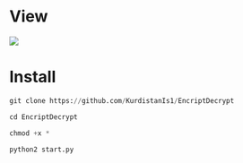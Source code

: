 # View
<img src="https://raw.githubusercontent.com/KurdistanIs1/KurdistanIs1.github.io/main/src/posts-img/3.png"/>

# Install

```python
git clone https://github.com/KurdistanIs1/EncriptDecrypt
```
```python
cd EncriptDecrypt
```
```python
chmod +x *
```
```python
python2 start.py
```
